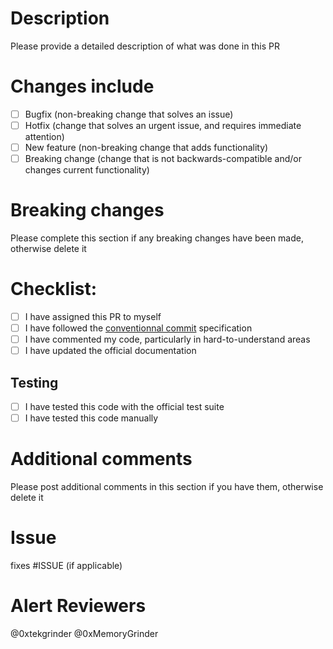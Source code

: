 # Description

Please provide a detailed description of what was done in this PR

# Changes include

- [ ] Bugfix (non-breaking change that solves an issue)
- [ ] Hotfix (change that solves an urgent issue, and requires immediate attention)
- [ ] New feature (non-breaking change that adds functionality)
- [ ] Breaking change (change that is not backwards-compatible and/or changes current functionality)

# Breaking changes

Please complete this section if any breaking changes have been made, otherwise delete it

# Checklist:

- [ ] I have assigned this PR to myself
- [ ] I have followed the [conventionnal commit](https://www.conventionalcommits.org/en/v1.0.0/) specification
- [ ] I have commented my code, particularly in hard-to-understand areas
- [ ] I have updated the official documentation

## Testing

- [ ] I have tested this code with the official test suite
- [ ] I have tested this code manually

# Additional comments

Please post additional comments in this section if you have them, otherwise delete it

# Issue

fixes #ISSUE (if applicable)

# Alert Reviewers

@0xtekgrinder @0xMemoryGrinder